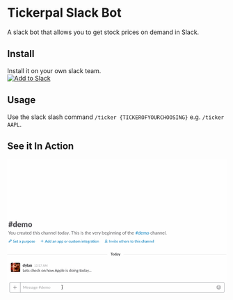 # Tickerpal Slack Bot
A slack bot that allows you to get stock prices on demand in Slack.

## Install
Install it on your own slack team.  
<a href="https://slack.com/oauth/authorize?scope=commands&client_id=32901587250.150487294342"><img alt="Add to Slack" height="40" width="139" src="https://platform.slack-edge.com/img/add_to_slack.png" srcset="https://platform.slack-edge.com/img/add_to_slack.png 1x, https://platform.slack-edge.com/img/add_to_slack@2x.png 2x" /></a>

## Usage
Use the slack slash command `/ticker {TICKEROFYOURCHOOSING}` e.g. `/ticker AAPL`.

## See it In Action
![](img/demo.gif)
